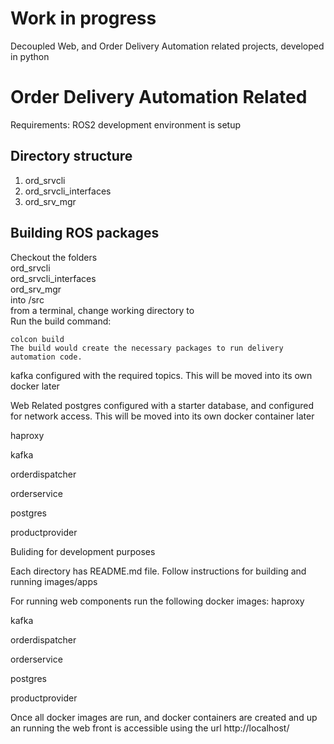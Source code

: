 # Work in progress
Decoupled Web, and Order Delivery Automation related projects, developed in python  

# Order Delivery Automation Related  
Requirements: ROS2 development environment is setup  

## Directory structure  
1. ord_srvcli  
1. ord_srvcli_interfaces  
1. ord_srv_mgr  

## Building ROS packages  
Checkout the folders  
ord_srvcli  
ord_srvcli_interfaces  
ord_srv_mgr  
into <ROS Workspace>/src  
from a terminal, change working directory to <ROS Workspace>  
Run the build command:  
```
colcon build
The build would create the necessary packages to run delivery automation code.
```


kafka
configured with the required topics.  This will be moved into its own docker later

Web Related
postgres
configured with a starter database, and configured for network access.  This will be moved into its own docker container later

haproxy

kafka

orderdispatcher

orderservice

postgres

productprovider

Buliding for development purposes

Each directory has README.md file. Follow instructions for building and running images/apps

For running web components run the following docker images:
haproxy

kafka

orderdispatcher

orderservice

postgres

productprovider

Once all docker images are run, and docker containers are created and up an running the web front is accessible using the url http://localhost/




